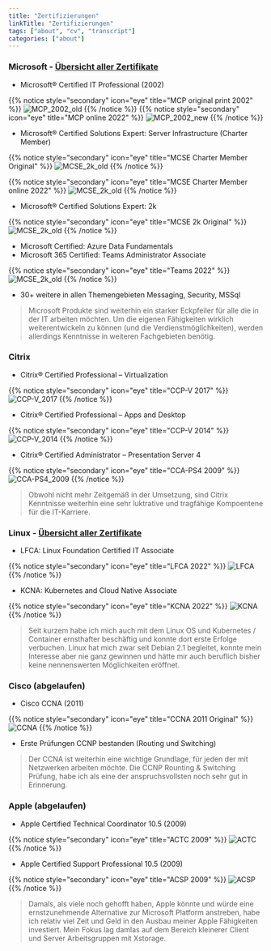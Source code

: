 ```yaml
---
title: "Zertifizierungen"
linkTitle: "Zertifizierungen"
tags: ["about", "cv", "transcript"]
categories: ["about"]
---
```


### Microsoft - [Übersicht aller Zertifikate](https://learn.microsoft.com/en-us/users/felixleven-3636/transcript/734gkak5jql5nk9)

* Microsoft® Certified IT Professional (2002)

{{% notice style="secondary" icon="eye" title="MCP original print 2002" %}}
![MCP_2002_old](images/MCP_old.png?height=285px)
{{% /notice %}}
{{% notice style="secondary" icon="eye" title="MCP online 2022" %}}
![MCP_2002_new](images/MCP_new.png?height=250px)
{{% /notice %}}

* Microsoft® Certified Solutions Expert: Server Infrastructure (Charter Member)

{{% notice style="secondary" icon="eye" title="MCSE Charter Member Original" %}}
![MCSE_2k_old](images/MCSE_2013_Charter.png?height=250px)
{{% /notice %}}

{{% notice style="secondary" icon="eye" title="MCSE Charter Member online 2022" %}}
![MCSE_2k_old](images/MCSE_2013_Charter_online.png?height=250px)
{{% /notice %}}

* Microsoft® Certified Solutions Expert: 2k

{{% notice style="secondary" icon="eye" title="MCSE 2k Original" %}}
![MCSE_2k_old](images/MCSE_2k.png?height=250px)
{{% /notice %}}

* Microsoft Certified: Azure Data Fundamentals
* Microsoft 365 Certified: Teams Administrator Associate

{{% notice style="secondary" icon="eye" title="Teams 2022" %}}
![MCSE_2k_old](images/Teams.png?height=250px)
{{% /notice %}}

* 30+ weitere in allen Themengebieten Messaging, Security, MSSql

> Microsoft Produkte sind weiterhin ein starker Eckpfeiler für alle die in der IT arbeiten möchten. Um die eigenen Fähigkeiten wirklich weiterentwickeln zu können (und die Verdienstmöglichkeiten), werden allerdings Kenntnisse in weiteren Fachgebieten benötig.

### Citrix

* Citrix® Certified Professional – Virtualization

{{% notice style="secondary" icon="eye" title="CCP-V 2017" %}}
![CCP-V_2017](images/CCP-V_2017.png?height=250px)
{{% /notice %}}

* Citrix® Certified Professional – Apps and Desktop

{{% notice style="secondary" icon="eye" title="CCP-V 2014" %}}
![CCP-V_2014](images/CCP-V_2014.png?height=250px)
{{% /notice %}}

* Citrix® Certified Administrator – Presentation Server 4

{{% notice style="secondary" icon="eye" title="CCA-PS4 2009" %}}
![CCA-PS4_2009](images/CCA-PS4_2009.png?height=250px)
{{% /notice %}}

> Obwohl nicht mehr Zeitgemäß in der Umsetzung, sind Citrix Kenntnisse weiterhin eine sehr luktrative und tragfähige Kompoentene für die IT-Karriere.


### Linux - [Übersicht aller Zertifikate](https://openprofile.dev/profile/fleven)

* LFCA: Linux Foundation Certified IT Associate

{{% notice style="secondary" icon="eye" title="LFCA 2022" %}}
![LFCA](images/LFCA.png?height=250px)
{{% /notice %}}

* KCNA: Kubernetes and Cloud Native Associate

{{% notice style="secondary" icon="eye" title="KCNA 2022" %}}
![KCNA](images/KCNA.png?height=250px)
{{% /notice %}}

>Seit kurzem habe ich mich auch mit dem Linux OS und Kubernetes / Container ernsthafter beschäftig und konnte dort erste Erfolge verbuchen.
Linux hat mich zwar seit Debian 2.1 begleitet, konnte mein Interesse aber nie ganz gewinnen und hätte mir auch beruflich bisher keine nennenswerten Möglichkeiten eröffnet.


### Cisco (abgelaufen)

* Cisco CCNA (2011)

{{% notice style="secondary" icon="eye" title="CCNA 2011 Original" %}}
![CCNA](images/CCNA_2011.png?height=250px)
{{% /notice %}}

* Erste Prüfungen CCNP bestanden (Routing und Switching)

> Der CCNA ist weiterhin eine wichtige Grundlage, für jeden der mit Netzwerken arbeiten möchte. Die CCNP Rounting & Switching Prüfung, habe ich als eine der anspruchsvollsten noch sehr gut in Erinnerung.


### Apple (abgelaufen)

* Apple Certified Technical Coordinator 10.5 (2009)

{{% notice style="secondary" icon="eye" title="ACTC 2009" %}}
![ACTC](images/ACTC_2009.png?height=250px)
{{% /notice %}}

* Apple Certified Support Professional 10.5 (2009)

{{% notice style="secondary" icon="eye" title="ACSP 2009" %}}
![ACSP](images/ACSP_2009.png?height=250px)
{{% /notice %}}

> Damals, als viele noch gehofft haben, Apple könnte und würde eine ernstzunehmende Alternative zur Microsoft Platform anstreben, habe ich relativ viel Zeit und Geld in den Ausbau meiner Apple Fähigkeiten investiert. Mein Fokus lag damlas auf dem Bereich kleinerer Client und Server Arbeitsgruppen mit Xstorage.
